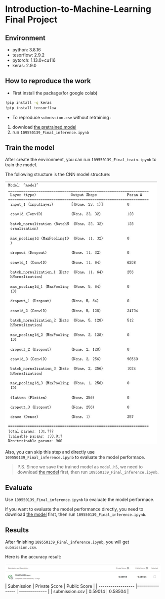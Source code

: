 # Introduction-to-Machine-Learning Final Project

## Environment
* python: 3.8.16
* tesorflow: 2.9.2
* pytorch: 1.13.0+cu116
* keras: 2.9.0

## How to reproduce the work
* First install the package(for google colab)
```bash
!pip install -q keras
!pip install tensorflow
```
* To reproduce `submission.csv` without retraining :
1. download [the pretrained model](https://drive.google.com/drive/folders/1bKJTxncll687Rdsdr0xXWU_3BLsR8fR0) 
2. run `109550139_Final_inference.ipynb`

## Train the model
After create the environment, you can run `109550139_Final_train.ipynb` to train the model.

The following structure is the CNN model structure:

![image](./README_img/summary.jpg)

Also, you can skip this step and directly use `109550139_Final_inference.ipynb` to evaluate the model performace.
>P.S. Since we save the trained model as `model.h5`, we need to download [the model](https://drive.google.com/drive/folders/1bKJTxncll687Rdsdr0xXWU_3BLsR8fR0) first, then run `109550139_Final_inference.ipynb`.

## Evaluate
Use `109550139_Final_inference.ipynb` to evaluate the model performace.

If you want to evaluate the model performance directly, you need to download [the model](https://drive.google.com/drive/folders/1bKJTxncll687Rdsdr0xXWU_3BLsR8fR0) first, then run `109550139_Final_inference.ipynb`.

## Results
After finishing `109550139_Final_inference.ipynb`, you will get `submission.csv`.

Here is the accuracy result:

![image](./README_img/submission.jpg)
| Submission         | Private Score   | Public Score   |
| ------------------ |---------------- | -------------- |
| submission.csv     |     0.59014     |      0.58504   |

